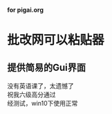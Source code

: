 #### for pigai.org
# 批改网可以粘贴器
## 提供简易的Gui界面 <br>
没有英语课了，太遗憾了 <br>
祝我六级高分通过 <br>
经测试，win10下使用正常 <br>
